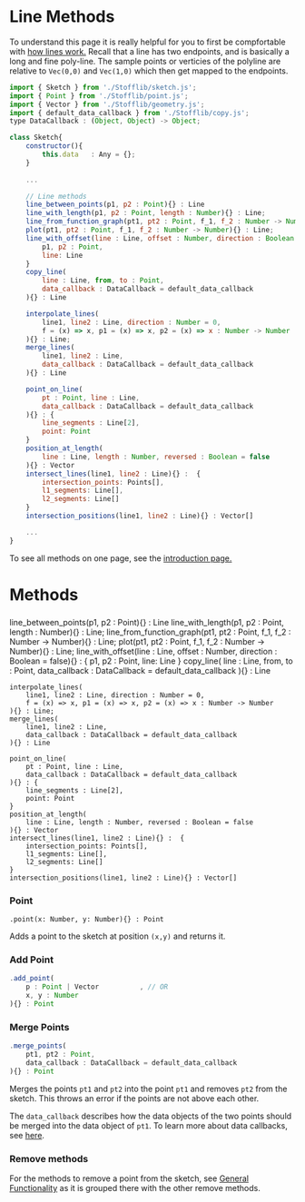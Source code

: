 # Line Methods

To understand this page it is really helpful for you to first be compfortable with [how lines work.](#) Recall that a line has two endpoints, and is basically a long and fine poly-line. The sample points or verticies of the polyline are relative to `Vec(0,0)` and `Vec(1,0)` which then get mapped to the endpoints.

```js
import { Sketch } from './Stofflib/sketch.js';
import { Point } from './Stofflib/point.js';
import { Vector } from './Stofflib/geometry.js';
import { default_data_callback } from './Stofflib/copy.js';
type DataCallback : (Object, Object) -> Object;

class Sketch{
    constructor(){
        this.data   : Any = {};
    }
    
    ...

    // Line methods
    line_between_points(p1, p2 : Point){} : Line
    line_with_length(p1, p2 : Point, length : Number){} : Line;
    line_from_function_graph(pt1, pt2 : Point, f_1, f_2 : Number -> Number){} : Line;
    plot(pt1, pt2 : Point, f_1, f_2 : Number -> Number){} : Line;
    line_with_offset(line : Line, offset : Number, direction : Boolean = false){} : {
        p1, p2 : Point,
        line: Line
    }
    copy_line(
        line : Line, from, to : Point,
        data_callback : DataCallback = default_data_callback
    ){} : Line

    interpolate_lines(
        line1, line2 : Line, direction : Number = 0, 
        f = (x) => x, p1 = (x) => x, p2 = (x) => x : Number -> Number
    ){} : Line;
    merge_lines(
        line1, line2 : Line, 
        data_callback : DataCallback = default_data_callback
    ){} : Line

    point_on_line(
        pt : Point, line : Line, 
        data_callback : DataCallback = default_data_callback
    ){} : {
        line_segments : Line[2],
        point: Point
    }
    position_at_length(
        line : Line, length : Number, reversed : Boolean = false
    ){} : Vector
    intersect_lines(line1, line2 : Line){} :  {
        intersection_points: Points[],
        l1_segments: Line[],
        l2_segments: Line[]
    }
    intersection_positions(line1, line2 : Line){} : Vector[]

    ...
}
```

To see all methods on one page, see the [introduction page.](introduction.md)

# Methods
###
line_between_points(p1, p2 : Point){} : Line
    line_with_length(p1, p2 : Point, length : Number){} : Line;
    line_from_function_graph(pt1, pt2 : Point, f_1, f_2 : Number -> Number){} : Line;
    plot(pt1, pt2 : Point, f_1, f_2 : Number -> Number){} : Line;
    line_with_offset(line : Line, offset : Number, direction : Boolean = false){} : {
        p1, p2 : Point,
        line: Line
    }
    copy_line(
        line : Line, from, to : Point,
        data_callback : DataCallback = default_data_callback
    ){} : Line

    interpolate_lines(
        line1, line2 : Line, direction : Number = 0, 
        f = (x) => x, p1 = (x) => x, p2 = (x) => x : Number -> Number
    ){} : Line;
    merge_lines(
        line1, line2 : Line, 
        data_callback : DataCallback = default_data_callback
    ){} : Line

    point_on_line(
        pt : Point, line : Line, 
        data_callback : DataCallback = default_data_callback
    ){} : {
        line_segments : Line[2],
        point: Point
    }
    position_at_length(
        line : Line, length : Number, reversed : Boolean = false
    ){} : Vector
    intersect_lines(line1, line2 : Line){} :  {
        intersection_points: Points[],
        l1_segments: Line[],
        l2_segments: Line[]
    }
    intersection_positions(line1, line2 : Line){} : Vector[]

### Point
`.point(x: Number, y: Number){} : Point`

Adds a point to the sketch at position `(x,y)` and returns it.

### Add Point
```js
.add_point(
    p : Point | Vector          , // OR
    x, y : Number 
){} : Point
```

### Merge Points
```js
.merge_points(
    pt1, pt2 : Point,
    data_callback : DataCallback = default_data_callback
){} : Point
```

Merges the points `pt1` and `pt2` into the point `pt1` and removes `pt2` from the sketch. This throws an error if the points are not above each other.

The `data_callback` describes how the data objects of the two points should be merged into the data object of `pt1`. To learn more about data callbacks, see [here](#).

### Remove methods

For the methods to remove a point from the sketch, see [General Functionality](./general.md#remove-point) as it is grouped there with the other remove methods.